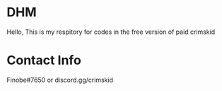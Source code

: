 # DHM 

Hello, This is my respitory for codes in the free version of paid crimskid

# Contact Info # 

Finobe#7650 or discord.gg/crimskid
